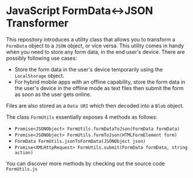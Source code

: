 
# JavaScript FormData<->JSON Transformer

This repository introduces a utility class that allows you to transform a `FormData` object to a `JSON` object, or vice versa. This utility comes in handy when you need to store any form data, in the end user's device. There are possibly following use cases:
* Store the form data in the user's device temporarily using the `LocalStorage` object.
* For hybrid mobile apps with an offline capability, store the form data in the user's device in the offline mode as text files then submit the form as soon as the user gets online. 

Files are also stored as a `Data URI` which then decoded into a `Blob` object.

The class `FormUtils` essentially exposes 4 methods as follows:
* `Promise<JSONObject> FormUtils.formDataToJson(FormData formData)`
* `Promise<JSONObject> FormUtils.formToJson(HTMLFormElement form)`
* `FormData FormUtils.jsonToFormData(JSONObject json)`
* `Promise<XMLHttpRequest> FormUtils.submit(FormData formData, string action)`

You can discover more methods by checking out the source code `FormUtils.js`
